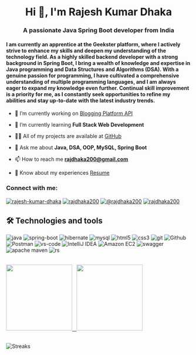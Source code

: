 <h1 align="center">Hi 👋, I'm Rajesh Kumar Dhaka</h1>
<h3 align="center">A passionate Java Spring Boot developer from India</h3>

#### I am currently an apprentice at the Geekster platform, where I actively strive to enhance my skills and deepen my understanding of the technology field. As a highly skilled backend developer with a strong background in Spring Boot, I bring a wealth of knowledge and expertise in Java programming and Data Structures and Algorithms (DSA). With a genuine passion for programming, I have cultivated a comprehensive understanding of multiple programming languages, and I am always eager to expand my knowledge even further. Continual skill improvement is a priority for me, as I constantly seek opportunities to refine my abilities and stay up-to-date with the latest industry trends.

- 🔭 I’m currently working on [Blogging Platform API](https://github.com/Rajdhaka/bloggingPlatform)

- 🌱 I’m currently learning **Full Stack Web Development**

- 👨‍💻 All of my projects are available at [GitHub](https://github.com/Rajdhaka?tab=repositories)

- 💬 Ask me about **Java, DSA, OOP, MySQL, Spring Boot**

- 📫 How to reach me **rajdhaka200@gmail.com**

- 📄 Know about my experiences [Resume](https://drive.google.com/file/d/1EZDuaKAhnM1qohrki36zQ17jirD6BQXF/view?usp=drive_link)

<h3 align="left">Connect with me:</h3>
<p align="left">
<a href="https://linkedin.com/in/rajesh-kumar-dhaka" target="blank"><img align="center" src="https://img.shields.io/badge/LinkedIn-0A66C2.svg?style= flat-square&logo=LinkedIn&logoColor=white" alt="rajesh-kumar-dhaka"  /></a>
<a href="https://www.leetcode.com/rajdhaka200" target="blank"><img align="center" src="https://img.shields.io/badge/LeetCode-FFA116.svg?style= flat-square&logo=LeetCode&logoColor=white" alt="rajdhaka200"  /></a>
<a href="https://www.hackerrank.com/@rajdhaka200" target="blank"><img align="center" src="https://img.shields.io/badge/HackerRank-00EA64.svg?style= flat-square&logo=HackerRank&logoColor=white" alt="@rajdhaka200"  /></a>
<a href="https://auth.geeksforgeeks.org/user/rajdhaka200" target="blank"><img align="center" src="https://img.shields.io/badge/GeeksforGeeks-2F8D46.svg?style= flat-square&logo=GeeksforGeeks&logoColor=white" alt="rajdhaka200"  /></a>
</p>

## 🛠  Technologies and tools

<p>
  <img alt="java" src="https://img.shields.io/badge/Java-ED8B00?style=flat-square&logo=openjdk&logoColor=white" />
  <img alt="spring-boot" src="https://img.shields.io/badge/Spring%20Boot-6DB33F?style=flat-square&logo=spring-boot&logoColor=white" />
   <img alt="hibernate" src="https://img.shields.io/badge/Hibernate-59666C?style=flat-square&logo=Hibernate&logoColor=white" />
  <img alt="mysql" src="https://img.shields.io/badge/MySQL-005C84?style=flat-square&logo=mysql&logoColor=white" />
<!--   <img alt="spring-boot" src="https://img.shields.io/static/v1?style=flat-square&message=Spring+Boot&color=6DB33F&logo=Spring+Boot&logoColor=FFFFFF&label=" /> -->
  <img alt="html5" src="https://img.shields.io/badge/-HTML5-E34F26?style=flat-square&logo=html5&logoColor=white" />
  <img alt="css3" src="https://img.shields.io/badge/CSS3-1572B6?style=flat-square&logo=css3&logoColor=white" />
<!--   <img alt="javascript" src="https://img.shields.io/badge/JavaScript-F7DF1E?style=flat-square&logo=JavaScript&logoColor=orange" /> -->
<!--   <img alt="React" src="https://img.shields.io/badge/-React-45b8d8?style=flat-square&logo=react&logoColor=white" /> -->
<!--   <img alt="mysql" src="https://img.shields.io/static/v1?style=flat-square&message=MySQL&color=4479A1&logo=MySQL&logoColor=FFFFFF&label=" /> -->
  <img alt="git" src="https://img.shields.io/badge/-Git-F05032?style=flat-square&logo=git&logoColor=white" />
  <img alt="Github" src="https://img.shields.io/static/v1?style=flat-square&message=GitHub&color=181717&logo=GitHub&logoColor=FFFFFF&label" />
   <img alt="Postman" src="https://img.shields.io/static/v1?style=flat-square&message=Postman&color=FF6C37&logo=Postman&logoColor=FFFFFF&label=" />
 <img alt="vs-code" src="https://img.shields.io/static/v1?style=flat-square&message=Visual+Studio+Code&color=007ACC&logo=Visual+Studio+Code&logoColor=FFFFFF&label=" />
   <img alt="IntelliJ IDEA" src="https://img.shields.io/static/v1?style=flat-square&message=IntelliJ+IDEA&color=007ACC&logo=IntelliJ+IDEA&logoColor=FFFFFF&label=" />
  <img alt="Amazon EC2" src="https://img.shields.io/badge/Amazon%20EC2-FF9900.svg?style=flat-square&logo=Amazon-EC2&logoColor=white" />
   <img alt="swagger" src="https://img.shields.io/badge/Swagger-85EA2D.svg?style=flat-square&logo=Swagger&logoColor=black" />
   <img alt="apache maven" src="https://img.shields.io/badge/Apache%20Maven-C71A36.svg?style=flat-square&logo=Apache-Maven&logoColor=white" />
  <img alt="rs" src="https://img.shields.io/badge/REST {API}-009688.svg?style=flat-square&logo=FastAPI&logoColor=white" />
    <!-- <img alt="Eclipse IDE" src="https://img.shields.io/badge/Eclipse%20IDE-2C2255.svg?style=flat-square&logo=Eclipse-IDE&logoColor=white" />
   <img alt="Notepad" src="https://img.shields.io/static/v1?style=flat-square&message=Notepad%2B%2B&color=222222&logo=Notepad%2B%2B&logoColor=90E59A&label="/>
  <img alt="spotify" src="https://img.shields.io/static/v1?style=flat-square&message=Spotify&color=1DB954&logo=Spotify&logoColor=FFFFFF&label=" />
  <img alt="Brave browser" src="https://img.shields.io/badge/-Brave_Browser-FB542B?style=flat-square&logo=brave&logoColor=white" /> -->
</p>

<!-- <hr>
<h2 align="center">🔥 Languages & Frameworks & Tools & Abilities 🔥</h2>
<-->

<br> 

<div>
  <a href="https://github.com/Rajdhaka">
  <img height="180em" src="https://github-readme-stats.vercel.app/api?username=Rajdhaka&show_icons=true&theme=rose_pine&include_all_commits=true&count_private=true"/> 
    &nbsp;
      <a href="#"><img height="180em" src="https://github-readme-stats.vercel.app/api/top-langs/?username=Rajdhaka&theme=rose_pine"></a>

</div>  

<!-- <div>
  
[![Nikhil's github stats](https://github-readme-stats.vercel.app/api?username=n1khilnick&count_private=true&show_icons=true&theme=react&hide_rank=false)](https://github.com/anuraghazra/github-readme-stats)

![Top Langs](https://github-readme-stats.vercel.app/api/top-langs/?username=n1khilnick&layout=compact&theme=react)
  

</div>  
 -->
  
 <br>
  
![Streaks](https://github-readme-streak-stats.herokuapp.com/?user=Rajdhaka&theme=rose_pine)

<!-- ![Github Activity](https://activity-graph.herokuapp.com/graph?username=n1khilnick&theme=dracula&color=B994E6&bg_color=141321) -->

<br>
